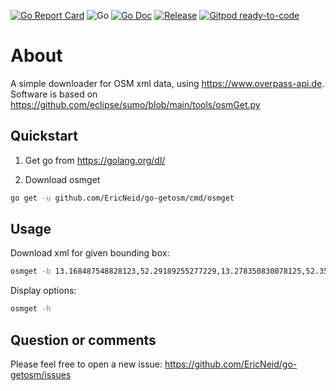 <!--
SPDX-FileCopyrightText: 2021 Eric Neidhardt
SPDX-License-Identifier: CC-BY-4.0
-->
<!-- markdownlint-disable MD041-->
[![Go Report Card](https://goreportcard.com/badge/github.com/EricNeid/go-getosm?style=flat-square)](https://goreportcard.com/report/github.com/EricNeid/go-getosm)
![Go](https://github.com/EricNeid/go-getosm/workflows/Go/badge.svg)
[![Go Doc](https://img.shields.io/badge/godoc-reference-blue.svg?style=flat-square)](http://godoc.org/github.com/EricNeid/go-getosm)
[![Release](https://img.shields.io/github/release/EricNeid/go-getosm.svg?style=flat-square)](https://github.com/EricNeid/go-getosm/releases/latest)
[![Gitpod ready-to-code](https://img.shields.io/badge/Gitpod-ready--to--code-blue?logo=gitpod)](https://gitpod.io/#https://github.com/EricNeid/go-getosm)

# About

A simple downloader for OSM xml data, using <https://www.overpass-api.de>.
Software is based on <https://github.com/eclipse/sumo/blob/main/tools/osmGet.py>

## Quickstart

1. Get go from <https://golang.org/dl/>

2. Download osmget

```bash
go get -u github.com/EricNeid/go-getosm/cmd/osmget
```

## Usage

Download xml for given bounding box:

```bash
osmget -b 13.168487548828123,52.29189255277229,13.278350830078125,52.35211857272093
```

Display options:

```bash
osmget -h
```

## Question or comments

Please feel free to open a new issue:
<https://github.com/EricNeid/go-getosm/issues>

